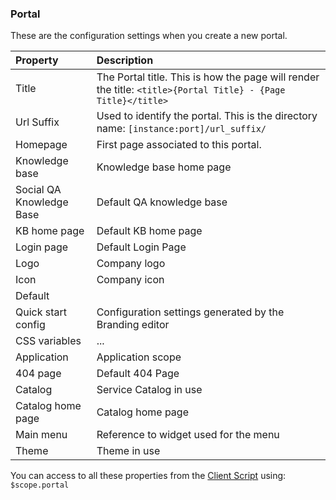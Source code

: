 ### Portal

These are the configuration settings when you create a new portal.

| Property | Description |
| :------ | :----------- |
| Title   | The Portal title. This is how the page will render the title: `<title>{Portal Title} - {Page Title}</title>` |
| Url Suffix | Used to identify the portal. This is the directory name: `[instance:port]/url_suffix/` |
| Homepage    | First page associated to this portal. |
| Knowledge base | Knowledge base home page |
| Social QA Knowledge Base| Default QA knowledge base |
| KB home page | Default KB home page  |
| Login page| Default Login Page |
| Logo | Company logo |
| Icon| Company icon |
| Default | |
| Quick start config | Configuration settings generated by the Branding editor |
| CSS variables | ... |
| Application| Application scope |
| 404 page| Default 404 Page |
| Catalog| Service Catalog in use |
| Catalog home page | Catalog home page |
| Main menu | Reference to widget used for the menu |
| Theme| Theme in use |

You can access to all these properties from the [Client Script](widget_client_script.md) using: `$scope.portal`
